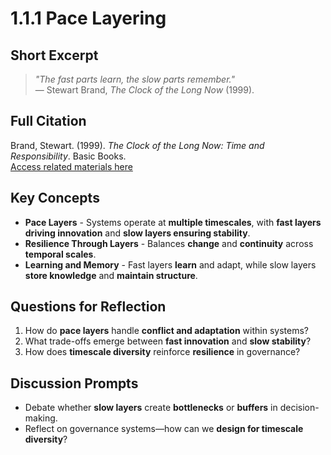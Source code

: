 # 1.1.1 Pace Layering

## Short Excerpt
> *"The fast parts learn, the slow parts remember."*  
> — Stewart Brand, *The Clock of the Long Now* (1999).

## Full Citation
Brand, Stewart. (1999). *The Clock of the Long Now: Time and Responsibility*. Basic Books.  
[Access related materials here](https://longnow.org/)  

## Key Concepts
- **Pace Layers** - Systems operate at **multiple timescales**, with **fast layers driving innovation** and **slow layers ensuring stability**.  
- **Resilience Through Layers** - Balances **change** and **continuity** across **temporal scales**.  
- **Learning and Memory** - Fast layers **learn** and adapt, while slow layers **store knowledge** and **maintain structure**.  

## Questions for Reflection
1. How do **pace layers** handle **conflict and adaptation** within systems?  
2. What trade-offs emerge between **fast innovation** and **slow stability**?  
3. How does **timescale diversity** reinforce **resilience** in governance?  

## Discussion Prompts
- Debate whether **slow layers** create **bottlenecks** or **buffers** in decision-making.  
- Reflect on governance systems—how can we **design for timescale diversity**?  
